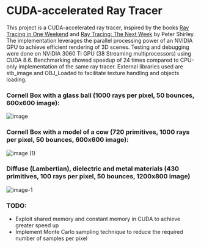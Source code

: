 # CUDA-accelerated Ray Tracer

This project is a CUDA-accelerated ray tracer, inspired by the books 
[Ray Tracing in One Weekend](https://raytracing.github.io/books/RayTracingInOneWeekend.html) 
and [Ray Tracing: The Next Week](https://raytracing.github.io/books/RayTracingTheNextWeek.html)
by Peter Shirley. 
The implementation leverages the parallel processing power of an NVIDIA GPU to achieve efficient rendering 
of 3D scenes. Testing and debugging were done on NVIDIA 3060 Ti GPU (38 Streaming multiprocessors)
using CUDA 8.6. Benchmarking showed speedup of 24 times compared to CPU-only implementation of the 
same ray tracer. External libraries used are stb_image and OBJ_Loaded to facilitate texture handling and objects loading. 


### Cornell Box with a glass ball (1000 rays per pixel, 50 bounces, 600x600 image):
![image](https://github.com/ksmnvsagi/ray_tracing/assets/169926151/16dbd077-1b1d-475f-85d8-3d2fcc55c2bc)

### Cornell Box with a model of a cow (720 primitives, 1000 rays per pixel, 50 bounces, 600x600 image):
![image (1)](https://github.com/ksmnvsagi/ray_tracing/assets/169926151/c51e809a-f625-40e9-9763-b248339dd1e1)

### Diffuse (Lambertian), dielectric and metal materials (430 primitives, 100 rays per pixel, 50 bounces, 1200x800 image)
![image-_1_](https://github.com/ksmnvsagi/ray_tracing/assets/169926151/3ec01a65-2c2a-4e22-b7bc-685253603b1d)

### TODO:
- Exploit shared memory and constant memory in CUDA to achieve greater speed up
- Implement Monte Carlo sampling technique to reduce the required number of samples per pixel
